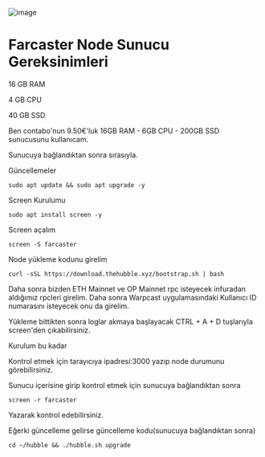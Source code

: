 ![image](https://github.com/DoganSoley/farcaster-node/assets/110679236/0db04e12-cd8d-4738-94b3-1dcf6d0294ff)
# Farcaster Node Sunucu Gereksinimleri

16 GB RAM

4 GB CPU

40 GB SSD

Ben contabo'nun 9.50€'luk 16GB RAM - 6GB CPU - 200GB SSD sunucusunu kullanıcam.

Sunucuya bağlandıktan sonra sırasıyla.

Güncellemeler

```
sudo apt update && sudo apt upgrade -y 
``` 

Screen Kurulumu

```
sudo apt install screen -y 
```
Screen açalım
```
screen -S farcaster
```
Node yükleme kodunu girelim 

```
curl -sSL https://download.thehubble.xyz/bootstrap.sh | bash
```

Daha sonra bizden ETH Mainnet ve OP Mainnet rpc isteyecek infuradan aldığımız rpcleri girelim.
Daha sonra Warpcast uygulamasındaki Kullanıcı ID numarasını isteyecek onu da girelim.

Yükleme bittikten sonra loglar akmaya başlayacak CTRL + A + D tuşlarıyla screen'den çıkabilirsiniz.

Kurulum bu kadar 

Kontrol etmek için tarayıcıya ipadresi:3000 yazıp node durumunu görebilirsiniz.

Sunucu içerisine girip kontrol etmek için sunucuya bağlandıktan sonra 
```
screen -r farcaster
```
Yazarak kontrol edebilirsiniz.

Eğerki güncelleme gelirse güncelleme kodu(sunucuya bağlandıktan sonra)

```
cd ~/hubble && ./hubble.sh upgrade
```
